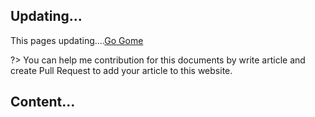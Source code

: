 ## Updating...

This pages updating....[Go Gome](https://xuanvinhtd.github.io/share_my_dev_exps/)
 
?> You can help me contribution for this documents by write article and create Pull Request to add your article to this website.

 ## Content...